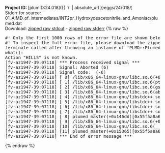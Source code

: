 **Project ID:** [plumID:24.018]({{ '/' | absolute_url }}eggs/24/018/)  
Stderr for source:  01_AIMD_of_intermediates/INT2pr_Hydroxydeacetonitrile_and_Amoniac/plumed.dat   
Download: [zipped raw stdout](plumed.dat.plumed_master.stdout.txt.zip) - [zipped raw stderr](plumed.dat.plumed_master.stderr.txt.zip) 
{% raw %}
<pre>
#! Only the first 1000 rows of the error file are shown below
#! To inspect the full error file, please download the zipped raw stderr file above
terminate called after throwing an instance of 'PLMD::Plumed::Exception'
what():
Action "HILLS" is not known.
[fv-az1947-39:07118] *** Process received signal ***
[fv-az1947-39:07118] Signal: Aborted (6)
[fv-az1947-39:07118] Signal code:  (-6)
[fv-az1947-39:07118] [ 0] /lib/x86_64-linux-gnu/libc.so.6(+0x45330)[0x7f7461e45330]
[fv-az1947-39:07118] [ 1] /lib/x86_64-linux-gnu/libc.so.6(pthread_kill+0x11c)[0x7f7461e9eb2c]
[fv-az1947-39:07118] [ 2] /lib/x86_64-linux-gnu/libc.so.6(gsignal+0x1e)[0x7f7461e4527e]
[fv-az1947-39:07118] [ 3] /lib/x86_64-linux-gnu/libc.so.6(abort+0xdf)[0x7f7461e288ff]
[fv-az1947-39:07118] [ 4] /lib/x86_64-linux-gnu/libstdc++.so.6(+0xa5ff5)[0x7f74622a5ff5]
[fv-az1947-39:07118] [ 5] /lib/x86_64-linux-gnu/libstdc++.so.6(+0xbb0da)[0x7f74622bb0da]
[fv-az1947-39:07118] [ 6] /lib/x86_64-linux-gnu/libstdc++.so.6(_ZSt10unexpectedv+0x0)[0x7f74622a5a55]
[fv-az1947-39:07118] [ 7] /lib/x86_64-linux-gnu/libstdc++.so.6(+0xa5a6f)[0x7f74622a5a6f]
[fv-az1947-39:07118] [ 8] plumed_master(+0x146dd)[0x55f5a8a666dd]
[fv-az1947-39:07118] [ 9] /lib/x86_64-linux-gnu/libc.so.6(+0x2a1ca)[0x7f7461e2a1ca]
[fv-az1947-39:07118] [10] /lib/x86_64-linux-gnu/libc.so.6(__libc_start_main+0x8b)[0x7f7461e2a28b]
[fv-az1947-39:07118] [11] plumed_master(+0x15365)[0x55f5a8a67365]
[fv-az1947-39:07118] *** End of error message ***
</pre>
{% endraw %}
